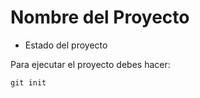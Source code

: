 <h1>Nombre del Proyecto</h1>

- Estado del proyecto

Para ejecutar el proyecto debes hacer:

```git init```
